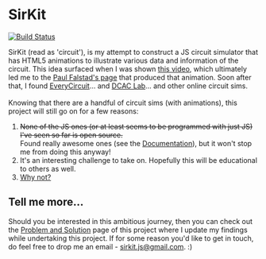 # SirKit 

[![Build Status](https://travis-ci.org/seckwei/SirKit_CircuitSim.svg?branch=develop)](https://travis-ci.org/seckwei/SirKit_CircuitSim)

SirKit (read as 'circuit'),  is my attempt to construct a JS circuit simulator that has HTML5 animations to illustrate various data and information of the circuit. This idea surfaced when I was shown [this video](https://www.youtube.com/watch?v=LKSgGamugTI), which ultimately led me to the [Paul Falstad's page](http://www.falstad.com/circuit/) that produced that animation. Soon after that, I found [EveryCircuit](http://everycircuit.com/)... and [DCAC Lab](http://dcaclab.com/)... and other online circuit sims.
<br>
<br>
Knowing that there are a handful of circuit sims (with animations), this project will still go on for a few reasons:

1.  ~~None of the JS ones (or at least seems to be programmed with just JS) I've seen so far is open source.~~<br>
    Found really awesome ones (see the [Documentation](http://seckwei.github.io/SirKit_CircuitSim/doc/tutorial-problem-and-solution.html)), but it won't stop me from doing this anyway!
2.  It's an interesting challenge to take on. Hopefully this will be educational to others as well.
3.  [Why not?](http://i1.theportalwiki.net/img/a/a5/Cave_Johnson_fifties_fifth_test_complete09.wav)

## Tell me more...
Should you be interested in this ambitious journey, then you can check out the [Problem and Solution](http://seckwei.github.io/SirKit_CircuitSim/doc/tutorial-problem-and-solution.html) page of this project where I update my findings while undertaking this project. If for some reason you'd like to get in touch, do feel free to drop me an email - sirkit.js@gmail.com. :)
